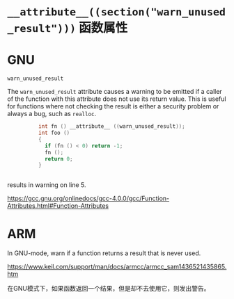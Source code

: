 # `__attribute__((section("warn_unused_result")))` 函数属性
# GNU

```
warn_unused_result
```

The `warn_unused_result` attribute causes a warning to be emitted if a caller of the function with this attribute does not use its return value.  This is useful for functions where not checking the result is either a security problem or always a bug, such as `realloc`. 

```c
          int fn () __attribute__ ((warn_unused_result));
          int foo ()
          {
            if (fn () < 0) return -1;
            fn ();
            return 0;
          }
     
```

results in warning on line 5.      

https://gcc.gnu.org/onlinedocs/gcc-4.0.0/gcc/Function-Attributes.html#Function-Attributes

# ARM

In GNU-mode, warn if a function returns a result that is never used.

https://www.keil.com/support/man/docs/armcc/armcc_sam1436521435865.htm

在GNU模式下，如果函数返回一个结果，但是却不去使用它，则发出警告。

